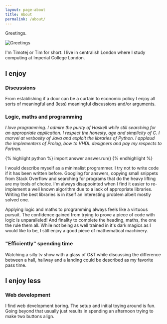 ```yaml
---
layout: page-about
title: About
permalink: /about/
---
```


Greetings.

![Greetings](http://www.fluentu.com/spanish/blog/wp-content/uploads/sites/2/2014/02/spanish-greetings6.jpg)

I'm Timotej or Tim for short. I live in centralish London where I study computing at Imperial College London.  

## I enjoy

### Discussions

From establishing if a door can be a curtain to economic policy I enjoy all sorts of meaningful and (less) meaningful discussions and/or arguments.  

### Logic, maths and programming

*I love programming. I admire the purity of Haskell while still searching for an appropriate application. I respect the honesty, age and simplicity of C. I marvel at verbosity of Java and exploit the libraries of Python. I applaud the implementers of Prolog, bow to VHDL designers and pay my respects to Fortran.*

{% highlight python %}
import answer
answer.run()
{% endhighlight %}

I would describe myself as a minimalist programmer. I try not to write code if it has been written before. Googling for answers, copying small snippets from Stack Overflow and searching for programs that do the heavy lifting are my tools of choice. I'm always disappointed when I find it easier to re-implement a well known algorithm due to a lack of appropriate libraries. Writing the best libraries is in itself an interesting problem albeit mostly solved one.

Applying logic and maths to programming always feels like a virtuous pursuit. The confidence gained from trying to prove a piece of code with logic is unparalleled! And finallty to complete the heading, maths, the one the rule them all. While not being as well trained in it's dark magics as I would like to be, I still enjoy a good piece of mathematical machinery.

### "Efficiently" spending time

Watching a silly tv show with a glass of G&T while discussing the difference between a hall, hallway and a landing could be described as my favorite pass time.

## I enjoy less

### Web development

I find web development boring. The setup and initial toying around is fun.
Going beyond that usually just results in spending an afternoon trying to make two
buttons align.
